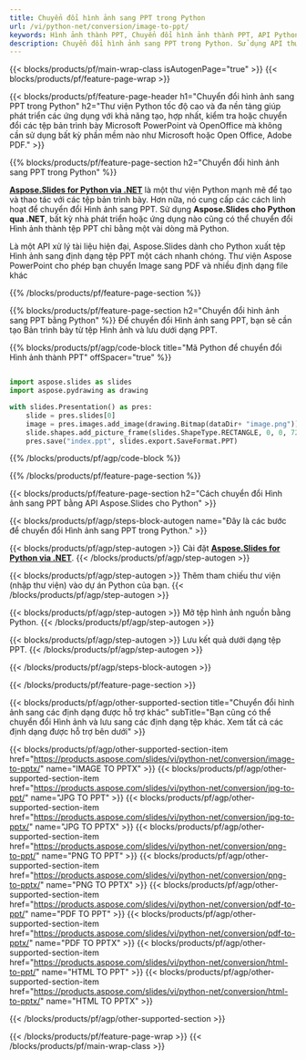 ```yaml
---
title: Chuyển đổi hình ảnh sang PPT trong Python
url: /vi/python-net/conversion/image-to-ppt/
keywords: Hình ảnh thành PPT, Chuyển đổi hình ảnh thành PPT, API Python, Thư viện Python, Hình ảnh, PPT
description: Chuyển đổi hình ảnh sang PPT trong Python. Sử dụng API thư viện Python để chuyển đổi tệp Hình ảnh thành PDF
---
```


{{< blocks/products/pf/main-wrap-class isAutogenPage="true" >}}
{{< blocks/products/pf/feature-page-wrap >}}

{{< blocks/products/pf/feature-page-header h1="Chuyển đổi hình ảnh sang PPT trong Python" h2="Thư viện Python tốc độ cao và đa nền tảng giúp phát triển các ứng dụng với khả năng tạo, hợp nhất, kiểm tra hoặc chuyển đổi các tệp bản trình bày Microsoft PowerPoint và OpenOffice mà không cần sử dụng bất kỳ phần mềm nào như Microsoft hoặc Open Office, Adobe PDF." >}}

{{% blocks/products/pf/feature-page-section h2="Chuyển đổi hình ảnh sang PPT trong Python" %}}

[**Aspose.Slides for Python via .NET**](https://products.aspose.com/slides/vi/python-net/) là một thư viện Python mạnh mẽ để tạo và thao tác với các tệp bản trình bày. Hơn nữa, nó cung cấp các cách linh hoạt để chuyển đổi Hình ảnh sang PPT. Sử dụng **Aspose.Slides cho Python qua .NET**, bất kỳ nhà phát triển hoặc ứng dụng nào cũng có thể chuyển đổi Hình ảnh thành tệp PPT chỉ bằng một vài dòng mã Python.

Là một API xử lý tài liệu hiện đại, Aspose.Slides dành cho Python xuất tệp Hình ảnh sang định dạng tệp PPT một cách nhanh chóng. Thư viện Aspose PowerPoint cho phép bạn chuyển Image sang PDF và nhiều định dạng file khác

{{% /blocks/products/pf/feature-page-section %}}

{{% blocks/products/pf/feature-page-section  h2="Chuyển đổi hình ảnh sang PPT bằng Python" %}}
Để chuyển đổi Hình ảnh sang PPT, bạn sẽ cần tạo Bản trình bày từ tệp Hình ảnh và lưu dưới dạng PPT.

{{% blocks/products/pf/agp/code-block title="Mã Python để chuyển đổi Hình ảnh thành PPT" offSpacer="true" %}}

```python

import aspose.slides as slides
import aspose.pydrawing as drawing

with slides.Presentation() as pres:
    slide = pres.slides[0]
    image = pres.images.add_image(drawing.Bitmap(dataDir+ "image.png"))
	slide.shapes.add_picture_frame(slides.ShapeType.RECTANGLE, 0, 0, 720, 540, image)
    pres.save("index.ppt", slides.export.SaveFormat.PPT)

```


{{% /blocks/products/pf/agp/code-block %}}

{{% /blocks/products/pf/feature-page-section %}}

{{< blocks/products/pf/feature-page-section  h2="Cách chuyển đổi Hình ảnh sang PPT bằng API Aspose.Slides cho Python" >}}

{{< blocks/products/pf/agp/steps-block-autogen name="Đây là các bước để chuyển đổi Hình ảnh sang PPT trong Python." >}}

{{< blocks/products/pf/agp/step-autogen >}}
Cài đặt [**Aspose.Slides for Python via .NET**](https://products.aspose.com/slides/vi/python-net/).
{{< /blocks/products/pf/agp/step-autogen >}}

{{< blocks/products/pf/agp/step-autogen >}}
Thêm tham chiếu thư viện (nhập thư viện) vào dự án Python của bạn.
{{< /blocks/products/pf/agp/step-autogen >}}

{{< blocks/products/pf/agp/step-autogen >}}
Mở tệp hình ảnh nguồn bằng Python.
{{< /blocks/products/pf/agp/step-autogen >}}

{{< blocks/products/pf/agp/step-autogen >}}
Lưu kết quả dưới dạng tệp PPT.
{{< /blocks/products/pf/agp/step-autogen >}}

{{< /blocks/products/pf/agp/steps-block-autogen >}}

{{< /blocks/products/pf/feature-page-section >}}

{{< blocks/products/pf/agp/other-supported-section title="Chuyển đổi hình ảnh sang các định dạng được hỗ trợ khác" subTitle="Bạn cũng có thể chuyển đổi Hình ảnh và lưu sang các định dạng tệp khác. Xem tất cả các định dạng được hỗ trợ bên dưới" >}}

{{< blocks/products/pf/agp/other-supported-section-item href="https://products.aspose.com/slides/vi/python-net/conversion/image-to-pptx/" name="IMAGE TO PPTX" >}}
{{< blocks/products/pf/agp/other-supported-section-item href="https://products.aspose.com/slides/vi/python-net/conversion/jpg-to-ppt/" name="JPG TO PPT" >}}
{{< blocks/products/pf/agp/other-supported-section-item href="https://products.aspose.com/slides/vi/python-net/conversion/jpg-to-pptx/" name="JPG TO PPTX" >}}
{{< blocks/products/pf/agp/other-supported-section-item href="https://products.aspose.com/slides/vi/python-net/conversion/png-to-ppt/" name="PNG TO PPT" >}}
{{< blocks/products/pf/agp/other-supported-section-item href="https://products.aspose.com/slides/vi/python-net/conversion/png-to-pptx/" name="PNG TO PPTX" >}}
{{< blocks/products/pf/agp/other-supported-section-item href="https://products.aspose.com/slides/vi/python-net/conversion/pdf-to-ppt/" name="PDF TO PPT" >}}
{{< blocks/products/pf/agp/other-supported-section-item href="https://products.aspose.com/slides/vi/python-net/conversion/pdf-to-pptx/" name="PDF TO PPTX" >}}
{{< blocks/products/pf/agp/other-supported-section-item href="https://products.aspose.com/slides/vi/python-net/conversion/html-to-ppt/" name="HTML TO PPT" >}}
{{< blocks/products/pf/agp/other-supported-section-item href="https://products.aspose.com/slides/vi/python-net/conversion/html-to-pptx/" name="HTML TO PPTX" >}}


{{< /blocks/products/pf/agp/other-supported-section >}}

{{< /blocks/products/pf/feature-page-wrap >}}
{{< /blocks/products/pf/main-wrap-class >}}